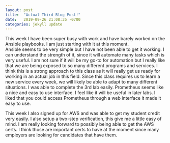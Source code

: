 ```yaml
---
layout: post
title:  "Actual Third Blog Post!"
date:   2019-09-26 21:08:35 -0700
categories: jekyll update
---
```



This week I have been super busy with work and have barely worked on the Ansible playbooks.  I am just starting with it at this moment.  
Ansible seems to be very simple but I have not been able to get it working.  I can understand the strength of it, since it will automate
many tasks which is very useful.  I am not sure if it will be my go-to for automation but I really like that we are being exposed to so many different 
programs and services.  I think this is a strong approach to this class as it will really get us ready for working in an actual job in this field.
Since this class requires us to learn a new service every week, we will likely be able to adapt to many different situations.
I was able to complete the 3rd lab easily.  Prometheus seems like a nice and easy to use interface.  I feel like it will be useful 
in later labs.  I liked that you could access Prometheus through a web interface it made it easy to use.

This week I also signed up for AWS and was able to get my student credit very easily.  I also setup a two-step verification, this give me a little
easy of mind.  I am really looking forward to possibly being able to get the AWS certs.  I think those are important certs to have at the 
moment since many employers are looking for candidates that have them.
